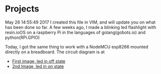 # Projects
May 26 14:55:49 2017
I created this file in VIM, and will update you on what has been done so far.
A few weeks ago, I made a blinking led flashlight with resin.ioOS on a raspberry Pi in the languages of golang(gobots.io) and python(RPi.GPIO)

Today, I got the same thing to work with a NodeMCU esp8266 mounted directly on a breadboard. The circuit diagram is at 

* [First image, led in off state](https://github.com/liamnaddell/schoolwork/images/blob/master/HighSchool/DSCF0633.JPG)
* [2nd Image, led in on state](https://github.com/liamnaddell/schoolwork/images/blob/master/HighSchool/DSCF0634.JPG)
